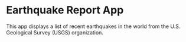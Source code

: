 Earthquake Report App
===================================

This app displays a list of recent earthquakes in the world
from the U.S. Geological Survey (USGS) organization.
